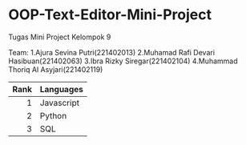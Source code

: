 # OOP-Text-Editor-Mini-Project
Tugas Mini Project Kelompok 9

Team:
1.Ajura Sevina Putri(221402013)
2.Muhamad Rafi Devari Hasibuan(221402063)
3.Ibra Rizky Siregar(221402104)
4.Muhammad Thoriq Al Asyjari(221402119)

| Rank | Languages |
|-----:|-----------|
|     1| Javascript|
|     2| Python    |
|     3| SQL       |
